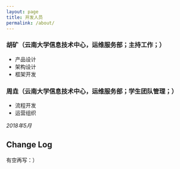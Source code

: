 ```yaml
---
layout: page
title: 开发人员
permalink: /about/
---
```


### 胡矿（云南大学信息技术中心，运维服务部；主持工作；）

- 产品设计
- 架构设计
- 框架开发

### 周垚（云南大学信息技术中心，运维服务部；学生团队管理；）

- 流程开发
- 运营组织

*2018年5月*

## Change Log

有空再写：）
